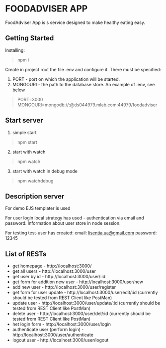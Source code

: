# FOODADVISER APP

FoodAdviser App is s service designed to make healthy eating easy.


## Getting Started

Installing:
> npm i

Create in project root the file .env and configure it. There must be specified:
1. PORT - port on which the application will be started.
2. MONGOURI - the path to the database store.
An example of .env, see below

> PORT=3000
> MONGOURI=mongodb://<dbuser>:<password>@ds044979.mlab.com:44979/foodadviser


## Start server


1. simple start
> npm start

2. start with watch
> npm watch

3.  start with watch in debug mode
> npm watchdebug


## Description server

For demo EJS templater is used

For user login local strategy has used - authentication via email and password.
Information about user store in node session.

For testing test-user has created:
email: lisentia.ua@gmail.com
password: 12345


## List of RESTs

- get homepage - http://localhost:3000/
- get all users - http://localhost:3000/user
- get user by id - http://localhost:3000/user/:id
- get form for addition new user - http://localhost:3000/user/new
- add new user - http://localhost:3000/user/register
- get form for user update - http://localhost:3000/user/edit/:id (currently should be tested from REST Client like PostMan)
- update user - http://localhost:3000/user/update/:id (currently should be tested from REST Client like PostMan)
- delete user  - http://localhost:3000/user/del/:id (currently should be tested from REST Client like PostMan)
- het login form - http://localhost:3000/user/login
- authenticate user (perform login) - http://localhost:3000/user/authenticate
- logout user - http://localhost:3000/user/logout
